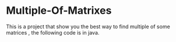 # Multiple-Of-Matrixes
This is a project that show you the best way to find multiple of some matrices , the following code is in java.
